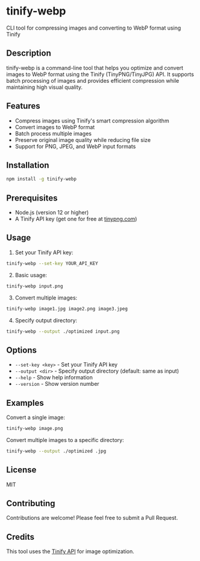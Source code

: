 # tinify-webp
CLI tool for compressing images and converting to WebP format using Tinify

## Description
tinify-webp is a command-line tool that helps you optimize and convert images to WebP format using the Tinify (TinyPNG/TinyJPG) API. It supports batch processing of images and provides efficient compression while maintaining high visual quality.

## Features
- Compress images using Tinify's smart compression algorithm
- Convert images to WebP format
- Batch process multiple images
- Preserve original image quality while reducing file size
- Support for PNG, JPEG, and WebP input formats

## Installation

```bash
npm install -g tinify-webp
```


## Prerequisites
- Node.js (version 12 or higher)
- A Tinify API key (get one for free at [tinypng.com](https://tinypng.com/developers))

## Usage

1. Set your Tinify API key:

```bash
tinify-webp --set-key YOUR_API_KEY
```

2. Basic usage:

```bash
tinify-webp input.png
```

3. Convert multiple images:

```bash
tinify-webp image1.jpg image2.png image3.jpeg
```

4. Specify output directory:

```bash
tinify-webp --output ./optimized input.png
```


## Options
- `--set-key <key>` - Set your Tinify API key
- `--output <dir>` - Specify output directory (default: same as input)
- `--help` - Show help information
- `--version` - Show version number

## Examples
Convert a single image:

```bash
tinify-webp image.png
```


Convert multiple images to a specific directory:

```bash
tinify-webp --output ./optimized .jpg
```


## License
MIT

## Contributing
Contributions are welcome! Please feel free to submit a Pull Request.

## Credits
This tool uses the [Tinify API](https://tinypng.com/developers) for image optimization.

